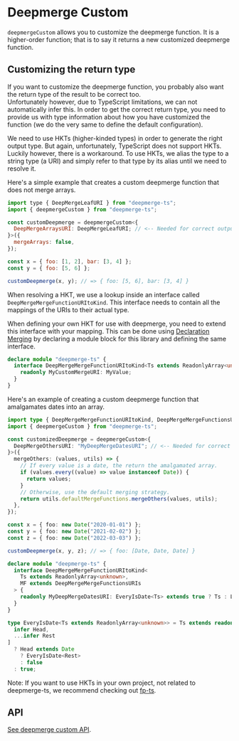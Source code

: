 # Deepmerge Custom

`deepmergeCustom` allows you to customize the deepmerge function. It is a higher-order function; that is to say it returns a new customized deepmerge function.

## Customizing the return type

If you want to customize the deepmerge function, you probably also want the return type of the result to be correct too.\
Unfortunately however, due to TypeScript limitations, we can not automatically infer this.
In order to get the correct return type, you need to provide us with type information about how you have customized the function (we do the very same to define the default configuration).

We need to use HKTs (higher-kinded types) in order to generate the right output type. But again, unfortunately, TypeScript does not support HKTs. Luckily however, there is a workaround.
To use HKTs, we alias the type to a string type (a URI) and simply refer to that type by its alias until we need to resolve it.

Here's a simple example that creates a custom deepmerge function that does not merge arrays.

```js
import type { DeepMergeLeafURI } from "deepmerge-ts";
import { deepmergeCustom } from "deepmerge-ts";

const customDeepmerge = deepmergeCustom<{
  DeepMergeArraysURI: DeepMergeLeafURI; // <-- Needed for correct output type.
}>({
  mergeArrays: false,
});

const x = { foo: [1, 2], bar: [3, 4] };
const y = { foo: [5, 6] };

customDeepmerge(x, y); // => { foo: [5, 6], bar: [3, 4] }
```

When resolving a HKT, we use a lookup inside an interface called `DeepMergeMergeFunctionURItoKind`.
This interface needs to contain all the mappings of the URIs to their actual type.

When defining your own HKT for use with deepmerge, you need to extend this interface with your mapping.
This can be done using [Declaration Merging](https://www.typescriptlang.org/docs/handbook/declaration-merging.html) by declaring a module block for this library and defining the same interface.

```ts
declare module "deepmerge-ts" {
  interface DeepMergeMergeFunctionURItoKind<Ts extends ReadonlyArray<unknown>, MF extends DeepMergeMergeFunctionsURIs> {
    readonly MyCustomMergeURI: MyValue;
  }
}
```

Here's an example of creating a custom deepmerge function that amalgamates dates into an array.

```ts
import type { DeepMergeMergeFunctionURItoKind, DeepMergeMergeFunctionsURIs, Leaf } from "deepmerge-ts";
import { deepmergeCustom } from "deepmerge-ts";

const customizedDeepmerge = deepmergeCustom<{
  DeepMergeOthersURI: "MyDeepMergeDatesURI"; // <-- Needed for correct output type.
}>({
  mergeOthers: (values, utils) => {
    // If every value is a date, the return the amalgamated array.
    if (values.every((value) => value instanceof Date)) {
      return values;
    }
    // Otherwise, use the default merging strategy.
    return utils.defaultMergeFunctions.mergeOthers(values, utils);
  },
});

const x = { foo: new Date("2020-01-01") };
const y = { foo: new Date("2021-02-02") };
const z = { foo: new Date("2022-03-03") };

customDeepmerge(x, y, z); // => { foo: [Date, Date, Date] }

declare module "deepmerge-ts" {
  interface DeepMergeMergeFunctionURItoKind<
    Ts extends ReadonlyArray<unknown>,
    MF extends DeepMergeMergeFunctionsURIs
  > {
    readonly MyDeepMergeDatesURI: EveryIsDate<Ts> extends true ? Ts : Leaf<Ts>;
  }
}

type EveryIsDate<Ts extends ReadonlyArray<unknown>> = Ts extends readonly [
  infer Head,
  ...infer Rest
]
  ? Head extends Date
    ? EveryIsDate<Rest>
    : false
  : true;
```

Note: If you want to use HKTs in your own project, not related to deepmerge-ts, we recommend checking out [fp-ts](https://gcanti.github.io/fp-ts/modules/HKT.ts.html).

## API

[See deepmerge custom API](../README.md#deepmergecustomoptions).
